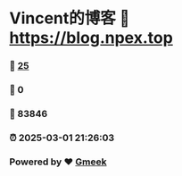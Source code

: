 # Vincent的博客 :link: https://blog.npex.top 
### :page_facing_up: [25](https://blog.npex.top/tag.html) 
### :speech_balloon: 0 
### :hibiscus: 83846 
### :alarm_clock: 2025-03-01 21:26:03 
### Powered by :heart: [Gmeek](https://github.com/Meekdai/Gmeek)
